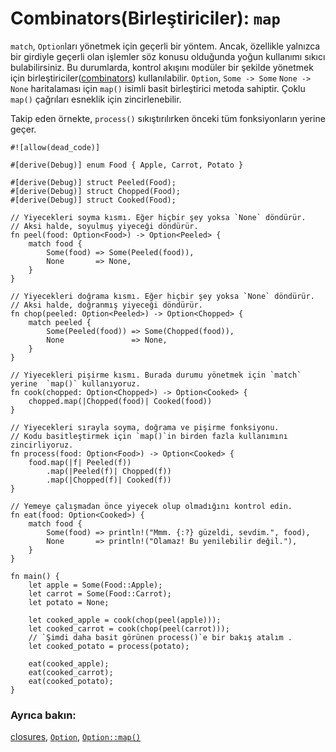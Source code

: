 # Combinators(Birleştiriciler): `map`

`match`, `Option`ları yönetmek için geçerli bir yöntem. Ancak, özellikle yalnızca bir girdiyle geçerli olan işlemler söz konusu olduğunda yoğun kullanımı sıkıcı bulabilirsiniz. Bu durumlarda, kontrol akışını modüler bir şekilde yönetmek için birleştiriciler([combinators][combinators]) kullanılabilir.
`Option`, `Some -> Some` `None -> None` haritalaması için `map()` isimli basit birleştirici metoda sahiptir. Çoklu `map()` çağrıları esneklik için zincirlenebilir.

Takip eden örnekte, `process()` sıkıştırılırken önceki tüm fonksiyonların yerine geçer.

```rust,editable
#![allow(dead_code)]

#[derive(Debug)] enum Food { Apple, Carrot, Potato }

#[derive(Debug)] struct Peeled(Food);
#[derive(Debug)] struct Chopped(Food);
#[derive(Debug)] struct Cooked(Food);

// Yiyecekleri soyma kısmı. Eğer hiçbir şey yoksa `None` döndürür.
// Aksi halde, soyulmuş yiyeceği döndürür.
fn peel(food: Option<Food>) -> Option<Peeled> {
    match food {
        Some(food) => Some(Peeled(food)),
        None       => None,
    }
}

// Yiyecekleri doğrama kısmı. Eğer hiçbir şey yoksa `None` döndürür.
// Aksi halde, doğranmış yiyeceği döndürür.
fn chop(peeled: Option<Peeled>) -> Option<Chopped> {
    match peeled {
        Some(Peeled(food)) => Some(Chopped(food)),
        None               => None,
    }
}

// Yiyecekleri pişirme kısmı. Burada durumu yönetmek için `match` yerine  `map()` kullanıyoruz.
fn cook(chopped: Option<Chopped>) -> Option<Cooked> {
    chopped.map(|Chopped(food)| Cooked(food))
}

// Yiyecekleri sırayla soyma, doğrama ve pişirme fonksiyonu.
// Kodu basitleştirmek için `map()`in birden fazla kullanımını zincirliyoruz. 
fn process(food: Option<Food>) -> Option<Cooked> {
    food.map(|f| Peeled(f))
        .map(|Peeled(f)| Chopped(f))
        .map(|Chopped(f)| Cooked(f))
}

// Yemeye çalışmadan önce yiyecek olup olmadığını kontrol edin.
fn eat(food: Option<Cooked>) {
    match food {
        Some(food) => println!("Mmm. {:?} güzeldi, sevdim.", food),
        None       => println!("Olamaz! Bu yenilebilir değil."),
    }
}

fn main() {
    let apple = Some(Food::Apple);
    let carrot = Some(Food::Carrot);
    let potato = None;

    let cooked_apple = cook(chop(peel(apple)));
    let cooked_carrot = cook(chop(peel(carrot)));
    // `Şimdi daha basit görünen process()`e bir bakış atalım .
    let cooked_potato = process(potato);

    eat(cooked_apple);
    eat(cooked_carrot);
    eat(cooked_potato);
}
```

### Ayrıca bakın:

[closures][closures], [`Option`][option], [`Option::map()`][map]

[combinators]: https://doc.rust-lang.org/reference/glossary.html#combinator
[closures]: ../../fn/closures.md
[option]: https://doc.rust-lang.org/std/option/enum.Option.html
[map]: https://doc.rust-lang.org/std/option/enum.Option.html#method.map
